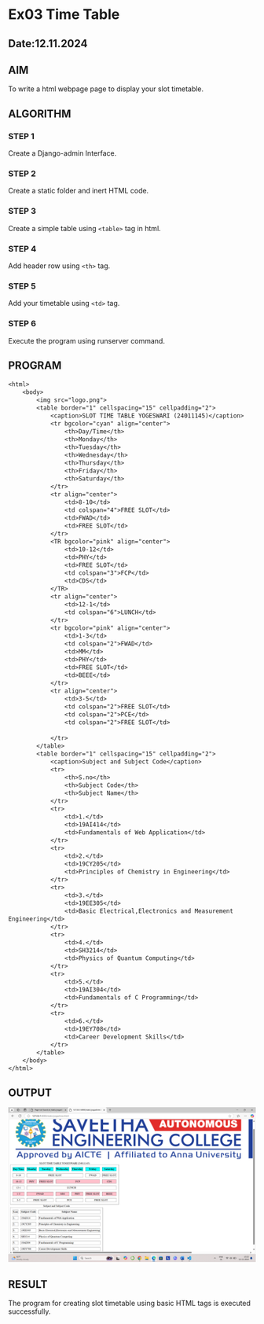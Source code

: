 # Ex03 Time Table
## Date:12.11.2024

## AIM
To write a html webpage page to display your slot timetable.

## ALGORITHM
### STEP 1
Create a Django-admin Interface.

### STEP 2
Create a static folder and inert HTML code.

### STEP 3
Create a simple table using ```<table>``` tag in html.

### STEP 4
Add header row using ```<th>``` tag.

### STEP 5
Add your timetable using ```<td>``` tag.

### STEP 6
Execute the program using runserver command.

## PROGRAM
```
<html>
    <body>
        <img src="logo.png">
        <table border="1" cellspacing="15" cellpadding="2">
            <caption>SLOT TIME TABLE YOGESWARI (24011145)</caption>
            <tr bgcolor="cyan" align="center">
                <th>Day/Time</th>
                <th>Monday</th>
                <th>Tuesday</th>
                <th>Wednesday</th>
                <th>Thursday</th>
                <th>Friday</th>
                <th>Saturday</th>
            </tr>
            <tr align="center">
                <td>8-10</td>
                <td colspan="4">FREE SLOT</td>
                <td>FWAD</td>
                <td>FREE SLOT</td>
            </tr>
            <TR bgcolor="pink" align="center">
                <td>10-12</td>
                <td>PHY</td>
                <td>FREE SLOT</td>
                <td colspan="3">FCP</td>
                <td>CDS</td>
            </TR>
            <tr align="center">
                <td>12-1</td>
                <td colspan="6">LUNCH</td>
            </tr>
            <tr bgcolor="pink" align="center"> 
                <td>1-3</td>
                <td colspan="2">FWAD</td>
                <td>MM</td>
                <td>PHY</td>
                <td>FREE SLOT</td>
                <td>BEEE</td>
            </tr>
            <tr align="center">
                <td>3-5</td>
                <td colspan="2">FREE SLOT</td>
                <td colspan="2">PCE</td>
                <td colspan="2">FREE SLOT</td>

            </tr>
        </table>
        <table border="1" cellspacing="15" cellpadding="2">
            <caption>Subject and Subject Code</caption>
            <tr>
                <th>S.no</th>
                <th>Subject Code</th>
                <th>Subject Name</th>
            </tr>
            <tr>
                <td>1.</td>
                <td>19AI414</td>
                <td>Fundamentals of Web Application</td>
            </tr>
            <tr>
                <td>2.</td>
                <td>19CY205</td>
                <td>Principles of Chemistry in Engineering</td>
            </tr>
            <tr>
                <td>3.</td>
                <td>19EE305</td>
                <td>Basic Electrical,Electronics and Measurement Engineering</td>
            </tr>
            <tr>
                <td>4.</td>
                <td>SH3214</td>
                <td>Physics of Quantum Computing</td>
            </tr>
            <tr>
                <td>5.</td>
                <td>19AI304</td>
                <td>Fundamentals of C Programming</td>
            </tr>
            <tr>
                <td>6.</td>
                <td>19EY708</td>
                <td>Career Development Skills</td>
            </tr>
        </table>
    </body>
</html>
```

## OUTPUT
![alt text](<Screenshot 2024-11-12 152600.png>)

## RESULT
The program for creating slot timetable using basic HTML tags is executed successfully.
